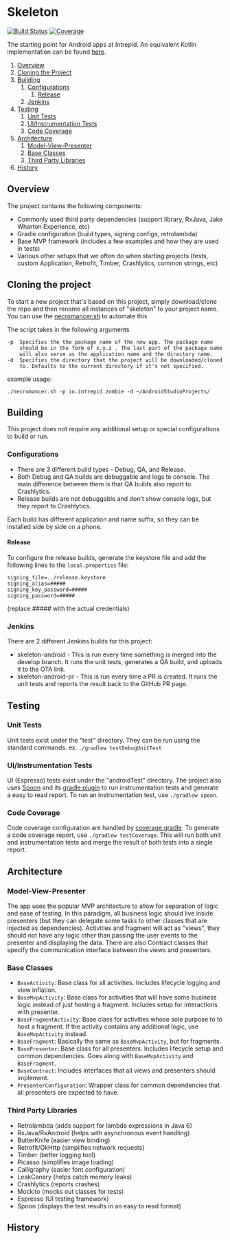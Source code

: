 # Skeleton

[![Build Status](https://ci.intrepid.io/buildStatus/icon?job=Android/android-projects/skeleton-android)](https://ci.intrepid.io/job/Android/job/android-projects/job/skeleton-android/)
[![Coverage](http://ci.intrepid.io:9913/jenkins/cobertura/Android/job/android-projects/job/skeleton-android/)](https://ci.intrepid.io/job/Android/job/android-projects/job/skeleton-android/cobertura/)

The starting point for Android apps at Intrepid. An equivalent Kotlin implementation can be found [here](https://github.com/IntrepidPursuits/skotlinton-android).

1. [Overview](#overview)
1. [Cloning the Project](#cloning-the-project) 
1. [Building](#building)
    1. [Configurations](#configurations)
        1. [Release](#release)
    1. [Jenkins](#jenkins)
1. [Testing](#testing)
    1. [Unit Tests](#unit-tests)
    1. [UI/Instrumentation Tests](#uiinstrumentation-tests)
    1. [Code Coverage](#code-coverage)
1. [Architecture](#architecture)
    1. [Model-View-Presenter](#model-view-presenter)
    1. [Base Classes](#base-classes)
    1. [Third Party Libraries](#third-party-libraries)
1. [History](#history)

## Overview
The project contains the following components:

-   Commonly used third party dependencies (support library, RxJava, Jake Wharton Experience, etc)
-   Gradle configuration (build types, signing configs, retrolambda)
-   Base MVP framework (includes a few examples and how they are used in tests)
-   Various other setups that we often do when starting projects (tests, custom Application, Retrofit, Timber, Crashlytics, common strings, etc)

## Cloning the project
To start a new project that's based on this project, simply download/clone the repo and then rename all instances of "skeleton" to your project name. You can use the [necromancer.sh](./necromancer.sh) to automate this

The script takes in the following arguments
```
-p  Specifies the the package name of the new app. The package name 
    should be in the form of x.y.z . The last part of the package name 
    will also serve as the application name and the directory name.
-d  Specifies the directory that the project will be downloaded/cloned 
    to. Defaults to the current directory if it's not specified.
```

example usage:
```
./necromancer.sh -p io.intrepid.zombie -d ~/AndroidStudioProjects/
```

## Building
This project does not require any additional setup or special configurations to build or run.

### Configurations
- There are 3 different build types - Debug, QA, and Release.
- Both Debug and QA builds are debuggable and logs to console. The main difference between them is that QA builds also report to Crashlytics.
- Release builds are not debuggable and don't show console logs, but they report to Crashlytics.

Each build has different application and name suffix, so they can be installed side by side on a phone.

#### Release
To configure the release builds, generate the keystore file and add the following lines to the `local.properties` file:
```
signing_file=../release.keystore
signing_alias=#####
signing_key_password=#####
signing_password=#####
```
(replace ##### with the actual credentials)

### Jenkins
There are 2 different Jenkins builds for this project:
- skeleton-android - This is run every time something is merged into the develop branch. It runs the unit tests, generates a QA build, and uploads it to the OTA link.
- skeleton-android-pr - This is run every time a PR is created. It runs the unit tests and reports the result back to the GitHub PR page.

## Testing
### Unit Tests
Unit tests exist under the "test" directory. They can be run using the standard commands. ex. `./gradlew testDebugUnitTest`

### UI/Instrumentation Tests
UI (Espresso) tests exist under the "androidTest" directory. The project also uses [Spoon](https://github.com/square/spoon) and its [gradle plugin](https://github.com/stanfy/spoon-gradle-plugin) to run instrumentation tests and generate a easy to read report. To run an instrumentation test, use `./gradlew spoon`.

### Code Coverage
Code coverage configuration are handled by [coverage.gradle](app/coverage.gradle). To generate a code coverage report, use `./gradlew testCoverage`. This will run both unit and instrumentation tests and merge the result of both tests into a single report.

## Architecture
### Model-View-Presenter
The app uses the popular MVP architecture to allow for separation of logic and ease of testing. In this paradigm, all business logic should live inside presenters (but they can delegate some tasks to other classes that are injected as dependencies). Activities and fragment will act as "views", they should not have any logic other than passing the user events to the presenter and displaying the data. There are also Contract classes that specify the communication interface between the views and presenters.  

### Base Classes
- `BaseActivity`: Base class for all activities. Includes lifecycle logging and view inflation.
- `BaseMvpActivity`: Base class for activities that will have some business logic instead of just hosting a fragment. Includes setup for interactions with presenter.
- `BaseFragmentActivity`: Base class for activities whose sole purpose to to host a fragment. If the activity contains any additional logic, use `BaseMvpActivity` instead.
- `BaseFragment`: Basically the same as `BaseMvpActivity`, but for fragments.
- `BasePresenter`: Base class for all presenters. Includes lifecycle setup and common dependencies. Goes along with `BaseMvpActivity` and `BaseFragment`.
- `BaseContract`: Includes interfaces that all views and presenters should implement.
- `PresenterConfiguration`: Wrapper class for common dependencies that all presenters are expected to have.

### Third Party Libraries
- Retrolambda (adds support for lambda expressions in Java 6)
- RxJava/RxAndroid (helps with asynchronous event handling)
- ButterKnife (easier view binding)
- Retrofit/OkHttp (simplifies network requests)
- Timber (better logging tool)
- Picasso (simplifies image loading)
- Calligraphy (easier font configuration)
- LeakCanary (helps catch memory leaks)
- Crashlytics (reports crashes)
- Mockito (mocks out classes for tests)
- Espresso (UI testing framework)
- Spoon (displays the test results in an easy to read format)

## History
